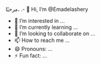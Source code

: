 مرحبًا، .- 👋 Hi, I’m @Emadelashery
- 👀 I’m interested in ...
- 🌱 I’m currently learning ...
- 💞️ I’m looking to collaborate on ...
- 📫 How to reach me ...
- 😄 Pronouns: ...
- ⚡ Fun fact: ...

<!---
Emadelashery/Emadelashery is a ✨ special ✨ repository because its `README.md` (this file) appears on your GitHub profile.
You can click the Preview link to take a look at your changes.
--->
